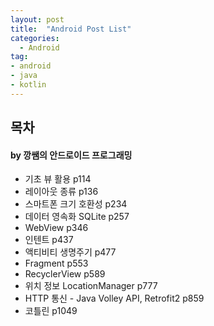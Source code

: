 ```yaml
---
layout: post
title:  "Android Post List"
categories:
  - Android
tag:
- android 
- java
- kotlin
---
```


## 목차
#### by 깡쌤의 안드로이드 프로그래밍

* 기초 뷰 활용 p114
* 레이아웃 종류 p136
* 스마트폰 크기 호환성 p234
* 데이터 영속화 SQLite p257
* WebView p346
* 인텐트 p437
* 액티비티 생명주기 p477
* Fragment p553
* RecyclerView p589
* 위치 정보 LocationManager p777
* HTTP 통신 - Java Volley API, Retrofit2 p859
* 코틀린 p1049
